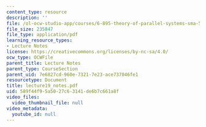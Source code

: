 ```yaml
---
content_type: resource
description: ''
file: /ol-ocw-studio-app/courses/6-895-theory-of-parallel-systems-sma-5509-fall-2003/589f44f95a5027c63141de6b7c661a8f_lecture19_notes.pdf
file_size: 235847
file_type: application/pdf
learning_resource_types:
- Lecture Notes
license: https://creativecommons.org/licenses/by-nc-sa/4.0/
ocw_type: OCWFile
parent_title: Lecture Notes
parent_type: CourseSection
parent_uid: 7e6827cd-960e-7321-7e23-ace737046fe1
resourcetype: Document
title: lecture19_notes.pdf
uid: 589f44f9-5a50-27c6-3141-de6b7c661a8f
video_files:
  video_thumbnail_file: null
video_metadata:
  youtube_id: null
---
```

